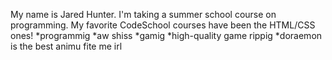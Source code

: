 My name is Jared Hunter. I'm taking a summer school course on programming.
My favorite CodeSchool courses have been the HTML/CSS ones!
*programmig
*aw shiss
*gamig
*high-quality game rippig
*doraemon is the best animu fite me irl
